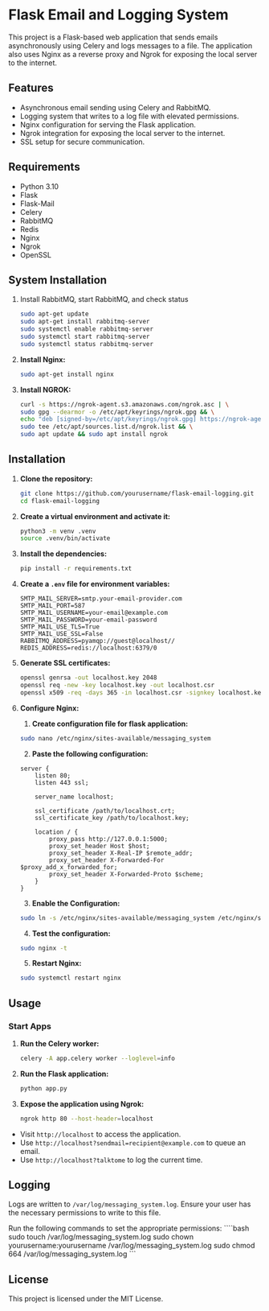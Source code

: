 # Flask Email and Logging System

This project is a Flask-based web application that sends emails asynchronously using Celery and logs messages to a file. The application also uses Nginx as a reverse proxy and Ngrok for exposing the local server to the internet.

## Features

- Asynchronous email sending using Celery and RabbitMQ.
- Logging system that writes to a log file with elevated permissions.
- Nginx configuration for serving the Flask application.
- Ngrok integration for exposing the local server to the internet.
- SSL setup for secure communication.

## Requirements

- Python 3.10
- Flask
- Flask-Mail
- Celery
- RabbitMQ
- Redis
- Nginx
- Ngrok
- OpenSSL

## System Installation
1. Install RabbitMQ, start RabbitMQ, and check status
    ```bash
    sudo apt-get update
    sudo apt-get install rabbitmq-server
    sudo systemctl enable rabbitmq-server
    sudo systemctl start rabbitmq-server
    sudo systemctl status rabbitmq-server
    ```
2. **Install Nginx:**
    ```bash
    sudo apt-get install nginx
    ```
3. **Install NGROK:**
    ```bash
    curl -s https://ngrok-agent.s3.amazonaws.com/ngrok.asc | \
    sudo gpg --dearmor -o /etc/apt/keyrings/ngrok.gpg && \
    echo "deb [signed-by=/etc/apt/keyrings/ngrok.gpg] https://ngrok-agent.s3.amazonaws.com buster main" | \
    sudo tee /etc/apt/sources.list.d/ngrok.list && \
    sudo apt update && sudo apt install ngrok
    ```

## Installation

1. **Clone the repository:**
    ```bash
    git clone https://github.com/yourusername/flask-email-logging.git
    cd flask-email-logging
    ```

2. **Create a virtual environment and activate it:**
    ```bash
    python3 -m venv .venv
    source .venv/bin/activate
    ```

3. **Install the dependencies:**
    ```bash
    pip install -r requirements.txt
    ```

4. **Create a `.env` file for environment variables:**
    ```plaintext
    SMTP_MAIL_SERVER=smtp.your-email-provider.com
    SMTP_MAIL_PORT=587
    SMTP_MAIL_USERNAME=your-email@example.com
    SMTP_MAIL_PASSWORD=your-email-password
    SMTP_MAIL_USE_TLS=True
    SMTP_MAIL_USE_SSL=False
    RABBITMQ_ADDRESS=pyamqp://guest@localhost//
    REDIS_ADDRESS=redis://localhost:6379/0
    ```

5. **Generate SSL certificates:**
    ```bash
    openssl genrsa -out localhost.key 2048
    openssl req -new -key localhost.key -out localhost.csr
    openssl x509 -req -days 365 -in localhost.csr -signkey localhost.key -out localhost.crt
    ```

6. **Configure Nginx:**
    1. **Create configuration file for flask application:**
    ```bash
    sudo nano /etc/nginx/sites-available/messaging_system
    ```
    2. **Paste the following configuration:**
    ```nginx
    server {
        listen 80;
        listen 443 ssl;

        server_name localhost;

        ssl_certificate /path/to/localhost.crt;
        ssl_certificate_key /path/to/localhost.key;

        location / {
            proxy_pass http://127.0.0.1:5000;
            proxy_set_header Host $host;
            proxy_set_header X-Real-IP $remote_addr;
            proxy_set_header X-Forwarded-For $proxy_add_x_forwarded_for;
            proxy_set_header X-Forwarded-Proto $scheme;
        }
    }
    ```
    3. **Enable the Configuration:**
    ```bash
    sudo ln -s /etc/nginx/sites-available/messaging_system /etc/nginx/sites-enabled
    ```
    4. **Test the configuration:**
    ```bash
    sudo nginx -t
    ```
    5. **Restart Nginx:**
    ```bash
    sudo systemctl restart nginx
    ```

## Usage

### Start Apps

1. **Run the Celery worker:**
    ```bash
    celery -A app.celery worker --loglevel=info
    ```

2. **Run the Flask application:**
    ```bash
    python app.py
    ```

3. **Expose the application using Ngrok:**
    ```bash
    ngrok http 80 --host-header=localhost
    ```

- Visit `http://localhost` to access the application.
- Use `http://localhost?sendmail=recipient@example.com` to queue an email.
- Use `http://localhost?talktome` to log the current time.

## Logging

Logs are written to `/var/log/messaging_system.log`. Ensure your user has the necessary permissions to write to this file.

Run the following commands to set the appropriate permissions:
    ````bash
    sudo touch /var/log/messaging_system.log
    sudo chown yourusername:yourusername /var/log/messaging_system.log
    sudo chmod 664 /var/log/messaging_system.log
    ```

## License

This project is licensed under the MIT License.